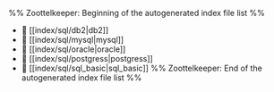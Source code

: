 %% Zoottelkeeper: Beginning of the autogenerated index file list  %%
- 📄 [[index/sql/db2|db2]]
- 📄 [[index/sql/mysql|mysql]]
- 📄 [[index/sql/oracle|oracle]]
- 📄 [[index/sql/postgress|postgress]]
- 📄 [[index/sql/sql_basic|sql_basic]]
%% Zoottelkeeper: End of the autogenerated index file list  %%
